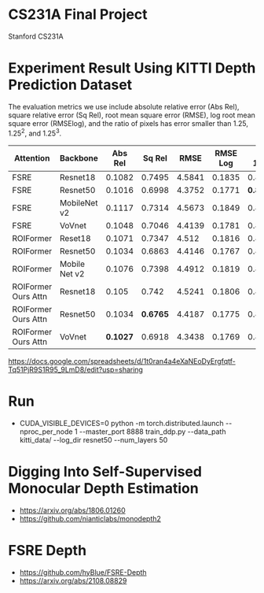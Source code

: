 # CS231A Final Project
Stanford CS231A 

# Experiment Result Using KITTI Depth Prediction Dataset
The evaluation metrics we use include absolute relative error (Abs Rel), square relative error (Sq Rel), root mean square error (RMSE), log root mean square error (RMSElog), and the ratio of pixels has error smaller than $1.25$, $1.25^2$, and $1.25^3$.

| Attention | Backbone | Abs Rel	| Sq Rel | RMSE	|  RMSE Log | $< 1.25$ | $< 1.25^2$ | $< 1.25 ^3$| 
| ------------- | ------------- | ------------- | ------------- | ------------- | ------------- | ------------- | ------------- | ------------- |
| FSRE | Resnet18 | 0.1082 | 0.7495|	4.5841 | 0.1835 | 0.8833 | 0.9637 | 0.9834 | 
| FSRE | Resnet50 | 0.1016 |	0.6998|	4.3752 | 0.1771 | $\textbf{0.8953}$ | $\textbf{0.9668}$ | 0.9842 | 
| FSRE | MobileNet v2 | 0.1117 | 0.7314 | 4.5673 | 0.1849 | 0.8747 | 0.9633 | 0.9841 | 
| FSRE | VoVnet |  0.1048 | 0.7046 | 4.4139 | 0.1781 | 0.8895 | 0.9655 | 0.9843 | 
| ROIFormer | Reset18 | 0.1071	| 0.7347 | 4.512 | 0.1816 | 0.8856 | 0.9650 | 0.9839 | 
| ROIFormer | Resnet50 |	0.1034	| 0.6863 | 4.4146 | 0.1767 | 0.8905 | 0.9660 | 0.9846 | 
| ROIFormer | Mobile Net v2 | 0.1076	| 0.7398 | 4.4912 | 0.1819 | 0.8847 | 0.9645 | 0.9839 |  
| ROIFormer Ours Attn | Resnet18 | 0.105	| 0.742	| 4.5241 | 0.1806 | 0.8883 | 0.9644 | 0.9839 | 
| ROIFormer Ours Attn | Resnet50 | 0.1034	| $\textbf{0.6765}$ | 4.4187	| 0.1775 | 0.8897 | 0.966 | $\textbf{0.9847}$ | 
| ROIFormer Ours Attn | VoVnet | $\textbf{0.1027}$	| 0.6918 | 4.3438 | 0.1769 | 0.8921 | 0.9661 | 0.9844 | 

https://docs.google.com/spreadsheets/d/1t0ran4a4eXaNEoDyErgfqtf-Tq51PjR9S1R95_9LmD8/edit?usp=sharing

# Run 
* CUDA_VISIBLE_DEVICES=0 python -m torch.distributed.launch --nproc_per_node 1 --master_port 8888 train_ddp.py --data_path kitti_data/ --log_dir resnet50 --num_layers 50

# Digging Into Self-Supervised Monocular Depth Estimation
* https://arxiv.org/abs/1806.01260
* https://github.com/nianticlabs/monodepth2

# FSRE Depth 
* https://github.com/hyBlue/FSRE-Depth
* https://arxiv.org/abs/2108.08829
